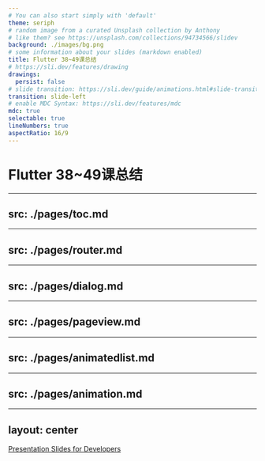 ```yaml
---
# You can also start simply with 'default'
theme: seriph
# random image from a curated Unsplash collection by Anthony
# like them? see https://unsplash.com/collections/94734566/slidev
background: ./images/bg.png
# some information about your slides (markdown enabled)
title: Flutter 38~49课总结
# https://sli.dev/features/drawing
drawings:
  persist: false
# slide transition: https://sli.dev/guide/animations.html#slide-transitions
transition: slide-left
# enable MDC Syntax: https://sli.dev/features/mdc
mdc: true
selectable: true
lineNumbers: true
aspectRatio: 16/9
---
```


# Flutter 38~49课总结

---
src: ./pages/toc.md
---

---
src: ./pages/router.md
---

---
src: ./pages/dialog.md
---

---
src: ./pages/pageview.md
---

---
src: ./pages/animatedlist.md
---

---
src: ./pages/animation.md
---

---
layout: center
---

[Presentation Slides for Developers](https://sli.dev)
